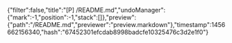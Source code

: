 {"filter":false,"title":"[P] /README.md","undoManager":{"mark":-1,"position":-1,"stack":[]},"preview":{"path":"/README.md","previewer":"preview.markdown"},"timestamp":1456662156340,"hash":"67452301efcdab8998badcfe10325476c3d2e1f0"}